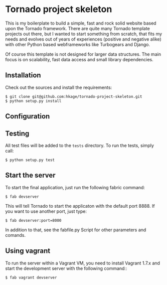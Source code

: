 Tornado project skeleton
===

This is my boilerplate to build a simple, fast and rock solid website based upon
the Tornado framework. There are quite many Tornado template projects out there,
but I wanted to start something from scratch, that fits my needs and evolves out
of years of experiences (positive and negative alike) with other Python based webframeworks like Turbogears and Django.

Of course this template is not designed for larger data structures. The main
focus is on scalability, fast data access and small library dependencies.

Installation
---

Check out the sources and install the requirements:

    $ git clone git@github.com:hkage/tornado-project-skeleton.git
    $ python setup.py install

Configuration
---

Testing
---
All test files will be added to the ``tests`` directory. To run the tests, simply call:

    $ python setup.py test

Start the server
---

To start the final application, just run the following fabric command:

    $ fab devserver

This will tell Tornado to start the applicaton with the default port 8888. If
you want to use another port, just type:

    $ fab devserver:port=8000

In addition to that, see the fabfile.py Script for other parameters and comands.

Using vagrant
---

To run the server within a Vagrant VM, you need to install Vagrant 1.7.x and
start the development server with the following command::

    $ fab vagrant devserver
